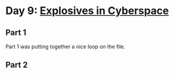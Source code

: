 # Day 9: [Explosives in Cyberspace](https://adventofcode.com/2016/day/9)

## Part 1

Part 1 was putting together a nice loop on the file.

## Part 2

